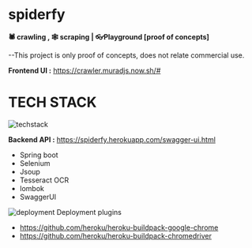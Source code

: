 # spiderfy
**🕷 crawling , 🕸 scraping | 👓Playground [proof of concepts]**

--This project is only proof of concepts, does not relate commercial use.

**Frontend UI :** https://crawler.muradjs.now.sh/#

#                             TECH STACK
![techstack](https://raw.githubusercontent.com/fatihyildizli/spiderfy/master/techstack.PNG)


**Backend API :** https://spiderfy.herokuapp.com/swagger-ui.html
- Spring boot
- Selenium
- Jsoup 
- Tesseract OCR
- lombok 
- SwaggerUI


![deployment](https://avatars3.githubusercontent.com/u/23211?size=30) Deployment plugins

- https://github.com/heroku/heroku-buildpack-google-chrome
- https://github.com/heroku/heroku-buildpack-chromedriver

